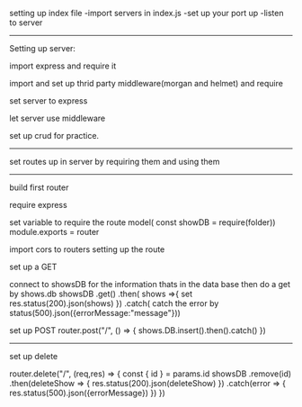 setting up index file
-import servers in index.js
-set up your port up
-listen to server

-----------------------------
Setting up server:

import express and require it

import and set up thrid party middleware(morgan and helmet) and require

set server to express

let server use middleware

set up crud for practice.

---------------------------------------

set routes up in server by requiring them
and using them

-----------------------------------
build first router 

require express 

set variable to require the route model( const showDB = require(folder))
module.exports = router

import cors to routers
setting up the route

set up a GET

connect to showsDB for the information thats in the data base
then do a get by shows.db 
showsDB
.get()
.then( shows =>{
    set res.status(200).json(shows)
})
.catch( catch the error by status(500).json({errorMessage:"message"}))

set up POST
router.post("/", () => {
    shows.DB.insert().then().catch()
})

-----------------------------------------------------------------

set up delete

router.delete("/", (req,res) => {
    const { id } = params.id
    showsDB
    .remove(id)
    .then(deleteShow => {
        res.status(200).json(deleteShow)
    })
    .catch(error => {
        res.status(500).json({errorMessage})
    })
})

